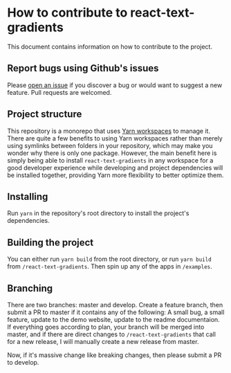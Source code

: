 # How to contribute to react-text-gradients

This document contains information on how to contribute to the project.

## Report bugs using Github's issues

Please [open an issue](https://github.com/antondevv/react-text-gradients/issues/new) if you discover a bug or would want to suggest a new feature. Pull requests are welcomed.

## Project structure

This repository is a monorepo that uses [Yarn workspaces](https://classic.yarnpkg.com/en/docs/workspaces/) to manage it. There are quite a few benefits to using Yarn workspaces rather than merely using symlinks between folders in your repository, which may make you wonder why there is only one package. However, the main benefit here is simply being able to install `react-text-gradients` in any workspace for a good developer experience while developing and project dependencies will be installed together, providing Yarn more flexibility to better optimize them.

## Installing

Run `yarn` in the repository's root directory to install the project's dependencies.

## Building the project

You can either run `yarn build` from the root directory, or run `yarn build` from `/react-text-gradients`. Then spin up any of the apps in `/examples`.

## Branching

There are two branches: master and develop. Create a feature branch, then submit a PR to master if it contains any of the following: A small bug, a small feature, update to the demo website, update to the readme documentaion. If everything goes according to plan, your branch will be merged into master, and if there are direct changes to `/react-text-gradients` that call for a new release, I will manually create a new release from master.

Now, if it's massive change like breaking changes, then please submit a PR to develop.
